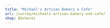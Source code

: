 ```yaml
---
title: "Michael's Artisan Bakery & Cafe"
url: /surrey/michaels-artisan-bakery-und-cafe/
shop: Bäckerei
---
```

